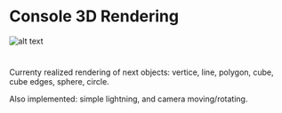 # Console 3D Rendering

![alt text](https://i.imgur.com/gq1PvaF.png)

#

Currenty realized rendering of next objects: vertice, line, polygon, cube, cube edges, sphere, circle.

Also implemented: simple lightning, and camera moving/rotating.
